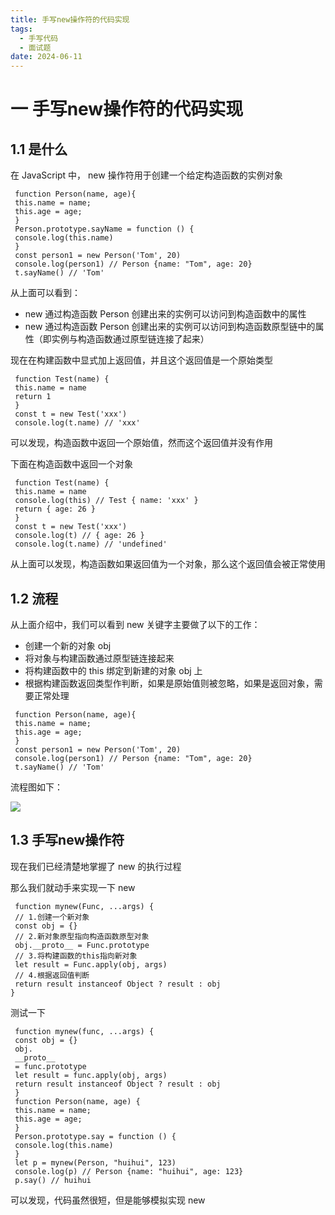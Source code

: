 ```yaml
---
title: 手写new操作符的代码实现
tags:
  - 手写代码
  - 面试题
date: 2024-06-11
---
```


# 一 手写new操作符的代码实现

## 1.1 是什么
在 JavaScript 中， new 操作符⽤于创建⼀个给定构造函数的实例对象

```JS
 function Person(name, age){
 this.name = name;
 this.age = age;
 }
 Person.prototype.sayName = function () {
 console.log(this.name)
 }
 const person1 = new Person('Tom', 20)
 console.log(person1) // Person {name: "Tom", age: 20}
 t.sayName() // 'Tom'
```

从上⾯可以看到：
- new 通过构造函数 Person 创建出来的实例可以访问到构造函数中的属性
- new 通过构造函数 Person 创建出来的实例可以访问到构造函数原型链中的属性（即实例与构造函数通过原型链连接了起来）

现在在构建函数中显式加上返回值，并且这个返回值是⼀个原始类型

```JS
 function Test(name) {
 this.name = name
 return 1
 }
 const t = new Test('xxx')
 console.log(t.name) // 'xxx'
```

可以发现，构造函数中返回⼀个原始值，然⽽这个返回值并没有作⽤

下⾯在构造函数中返回⼀个对象

```JS
 function Test(name) {
 this.name = name
 console.log(this) // Test { name: 'xxx' }
 return { age: 26 }
 }
 const t = new Test('xxx')
 console.log(t) // { age: 26 }
 console.log(t.name) // 'undefined'
```

从上⾯可以发现，构造函数如果返回值为⼀个对象，那么这个返回值会被正常使⽤

## 1.2 流程

从上⾯介绍中，我们可以看到 new 关键字主要做了以下的⼯作：
- 创建⼀个新的对象 obj
- 将对象与构建函数通过原型链连接起来
- 将构建函数中的 this 绑定到新建的对象 obj 上
- 根据构建函数返回类型作判断，如果是原始值则被忽略，如果是返回对象，需要正常处理

```JS
 function Person(name, age){
 this.name = name;
 this.age = age;
 }
 const person1 = new Person('Tom', 20)
 console.log(person1) // Person {name: "Tom", age: 20}
 t.sayName() // 'Tom'
```

流程图如下：

![](https://f.pz.al/pzal/2024/06/11/b15eaeb04c625.png)

## 1.3 ⼿写new操作符
现在我们已经清楚地掌握了 new 的执⾏过程

那么我们就动⼿来实现⼀下 new

```JS
 function mynew(Func, ...args) {
 // 1.创建⼀个新对象
 const obj = {}
 // 2.新对象原型指向构造函数原型对象
 obj.__proto__ = Func.prototype
 // 3.将构建函数的this指向新对象
 let result = Func.apply(obj, args)
 // 4.根据返回值判断
 return result instanceof Object ? result : obj
}
```

测试⼀下

```JS
 function mynew(func, ...args) {
 const obj = {}
 obj.
 __proto__
 = func.prototype
 let result = func.apply(obj, args)
 return result instanceof Object ? result : obj
 }
 function Person(name, age) {
 this.name = name;
 this.age = age;
 }
 Person.prototype.say = function () {
 console.log(this.name)
 }
 let p = mynew(Person, "huihui", 123)
 console.log(p) // Person {name: "huihui", age: 123}
 p.say() // huihui
```

可以发现，代码虽然很短，但是能够模拟实现 new
